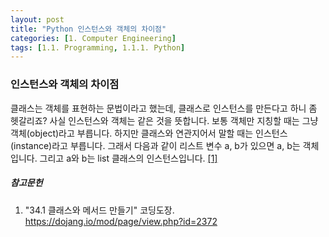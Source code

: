 ```yaml
---
layout: post
title: "Python 인스턴스와 객체의 차이점"
categories: [1. Computer Engineering]
tags: [1.1. Programming, 1.1.1. Python]
---
```


### 인스턴스와 객체의 차이점

클래스는 객체를 표현하는 문법이라고 했는데, 클래스로 인스턴스를 만든다고 하니 좀 헷갈리죠? 사실 인스턴스와 객체는 같은 것을 뜻합니다. 보통 객체만 지칭할 때는 그냥 객체(object)라고 부릅니다. 하지만 클래스와 연관지어서 말할 때는 인스턴스(instance)라고 부릅니다. 그래서 다음과 같이 리스트 변수 a, b가 있으면 a, b는 객체입니다. 그리고 a와 b는 list 클래스의 인스턴스입니다. [[1]](https://dojang.io/mod/page/view.php?id=2372)

##### 참고문헌

1. "34.1 클래스와 메서드 만들기" 코딩도장. https://dojang.io/mod/page/view.php?id=2372
